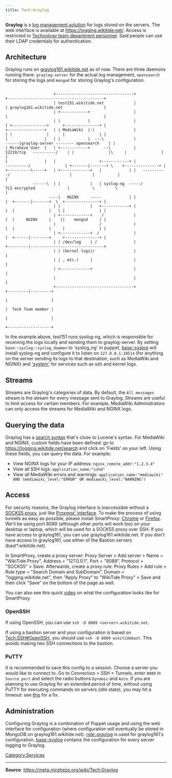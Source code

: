 ```yaml
---
title: Tech:Graylog
---
```


**Graylog** is a [log management solution](https://www.graylog.org/) for logs stored on the servers. The web interface is available at https://logging.wikitide.net/. Access is restricted to [Technology team department personnel](https://meta.miraheze.org/wiki/Tech:Volunteers). Said people can use their LDAP credentials for authentication.

## Architecture 

Graylog runs on [graylog161.wikitide.net](https://meta.miraheze.org/wiki/Tech:Graylog161) as of now. There are three daemons running there: `graylog-server` for the actual log management, `opensearch` for storing the logs and `mongod` for storing Graylog's configuration.

```
                                                                                                                  
                     +----------------------------------+                                        +------------------------------------------+
                     | test151.wikitide.net             |                                        | graylog161.wikitide.net                  |
                     | +------------+                   |                                        |                                          |
                     | |            |                   |                                        | +---------------+      +---------------+ |
+----------------+   | | MediaWiki  |-\                 |                                        | |               |      |               | |
|                |   | |            |  ---\             |                                    ------|graylog-server -------- opensearch    | |
| Miraheze User  |   | +------------+      --\          |             12210/tcp   ----------/    | |               |\     |               | |
|                |   |                   +------------+ |              ----------/               | +-------|-------+ \    +---------------+ |
+----------\-----+   | +-------------+   |            | |   ----------/                          |         |          |                     |
            ------\  | |             |   | syslog-ng  -----/          TLS encrypted              |          \         \                     |
                   ----|   NGINX     -----            | |                                        |  +-------|-------+  \  +---------------+ |
                     | |             |   +------------+ |                                        |  |               |   \ |               | |
                     | +-------------+    /             |                                        |  |     NGINX     |    ||    mongod     | |
                     |                   /              |                                        |  |               |     |               | |
                     | +-------------+  /               |                                        |  +------|--------+     +---------------+ |
                     | | /dev/log    | /                |                                        +---------|--------------------------------+
                     | | (kernel logs|/                 |                                                  |                                 
                     | | , etc.)     |                  |                                                  |                                 
                     | +-------------+                  |                                                  |                                 
                     |                                  |                                                  |                                 
                     +----------------------------------+                                        +---------|---------+                       
                                                                                                 |                   |                       
                                                                                                 |  Tech Team member |                       
                                                                                                 |                   |                       
                                                                                                 +-------------------+                       
```

In the example above, test151 runs syslog-ng, which is responsible for receiving the logs locally and sending them to graylog-server. By setting `base::syslog::syslog_daemon` to 'syslog_ng' in puppet, [base::syslog](https://github.com/miraheze/puppet/blob/master/modules/base/manifests/syslog.pp) will install syslog-ng and configure it to listen on `127.0.0.1:10514` (for anything on the server sending its logs to that destination, such as MediaWiki and NGINX) and ['system'](https://www.syslog-ng.com/technical-documents/doc/syslog-ng-open-source-edition/3.22/administration-guide/26) for services such as ssh and kernel logs.

## Streams 

Streams are Graylog's categories of data. By default, the `All messages` stream is the stream for every message sent to Graylog. Streams are useful to limit access for certain members. For example, MediaWiki Administrators can only access the streams for MediaWiki and NGINX logs.

## Querying the data 

Graylog has a [search syntax](https://docs.graylog.org/en/4.0/pages/searching/query_language.html) that's close to Lucene's syntax. For MediaWiki and NGINX, custom fields have been defined: go to https://logging.wikitide.net/search and click on 'Fields' on your left. Using these fields, you can query the data. For example:

* View NGINX logs for your IP address: `nginx_remote_addr:"1.2.3.4"`
* View all SSH logs: `application_name:"sshd"`
* View all MediaWiki errors and warnings: `application_name:"mediawiki" AND (mediawiki_level:"ERROR" OR mediawiki_level:"WARNING")`

## Access 

For security reasons, the Graylog interface is inaccessible without a [SOCKS5 proxy](https://meta.miraheze.org/wiki/w:SOCKS#SOCKS5), just like [Proxmox' interface](https://meta.miraheze.org/wiki/Tech:Proxmox). To make the process of using tunnels as easy as possible, please install SmartProxy: [Chrome](https://chrome.google.com/webstore/detail/smartproxy/jogcnplbkgkfdakgdenhlpcfhjioidoj?hl=nl) or [Firefox](https://addons.mozilla.org/en-US/firefox/addon/smartproxy/). We'll be using port 8089 (although other ports will work too) on your desktop or laptop, which will be used for a SOCKS5 proxy over SSH. If you have access to graylog161, you can use graylog161.wikitide.net. If you don't have access to graylog161, use either of the Bastion servers (bast*.wikitide.net).

In SmartProxy, create a proxy server: Proxy Server > Add server > Name = "WikiTide Proxy", Address = "127.0.0.1", Port = "8089", Protocol = "SOCKS5" > Save. Afterwards, create a proxy rule: Proxy Rules > Add rule > Rule type = "Search Domain and SubDomain", Domain = "logging.wikitide.net", then "Apply Proxy" to "WikiTide Proxy" > Save and then click "Save" on the bottom of the page as well.

You can also see this quick [video](https://imgur.com/a/yca7doi) on what the configuration looks like for SmartProxy

### OpenSSH 

If using OpenSSH, you can use `ssh -D 8089 <server>.wikitide.net`.

If using a bastion server and your configuration is based on [Tech:SSH#OpenSSH](https://meta.miraheze.org/wiki/Tech:SSH#OpenSSH), you should use `ssh -D 8089 wikitidebast`. This avoids making two SSH connections to the bastion.

### PuTTY 

It is recommended to save this config to a session. Choose a server you would like to connect to. Go to Connection > SSH > Tunnels, enter `8089` in `Source port` and select the radio buttons `Dynamic` and `Auto`. If you are planning to use Graylog for an extended period of time, without using PuTTY for executing commands on servers (idle state), you may hit a timeout: see [this](https://askubuntu.com/questions/254750/how-to-make-putty-ssh-connection-never-to-timeout-when-user-is-idle) for a fix.

## Administration 

Configuring Graylog is a combination of Puppet usage and using the web interface for configuration (where configuration will eventually be stored in MongoDB on graylog161.wikitide.net). [role::graylog](https://github.com/miraheze/puppet/blob/master/modules/role/manifests/graylog.pp) is used for graylog161's configuration. [base::syslog](https://github.com/miraheze/puppet/blob/master/modules/base/manifests/syslog.pp) contains the configuration for every server logging to Graylog.

[Category:Services](https://meta.miraheze.org/wiki/Category:Services)

----
**Source**: https://meta.miraheze.org/wiki/Tech:Graylog